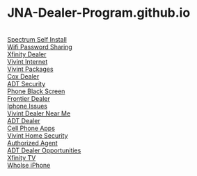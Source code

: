 # JNA-Dealer-Program.github.io
<br /><a
      href="https://www.jnadealerprogram.com/blog/self-install-spectrum/
"
      >Spectrum Self Install </a
    ><br /><a
      href="https://www.jnadealerprogram.com/blog/wifi-passwords/
"
      >Wifi Password Sharing </a
    ><br /><a
      href="https://www.jnadealerprogram.com/dealer-opportunities-xfinity.php
"
      >Xfinity Dealer </a
    ><br /><a
      href="https://www.jnadealerprogram.com/blog/vivint-internet/
"
      >Vivint Internet </a
    ><br /><a
      href="https://www.jnadealerprogram.com/blog/vivint-package/
"
      >Vivint Packages </a
    ><br /><a
      href="https://www.jnadealerprogram.com/dealer-opportunities-cox.php
"
      >Cox Dealer </a
    ><br /><a
      href="https://www.jnadealerprogram.com/blog/adt-pulse/
"
      >ADT Security </a
    ><br /><a
      href="https://www.jnadealerprogram.com/blog/phone-black-screen/
"
      >Phone Black Screen </a
    ><br /><a
      href="https://www.jnadealerprogram.com/blog/frontier-communication-dealer-today/
"
      >Frontier Dealer </a
    ><br /><a
      href="https://www.jnadealerprogram.com/blog/iphone-sound-and-volume-issues/
"
      >Iphone Issues </a
    ><br /><a
      href="https://www.jnadealerprogram.com/vivint.php
"
      >Vivint Dealer Near Me </a
    ><br /><a
      href="https://www.jnadealerprogram.com/blog/adt-authorized-dealer/
"
      >ADT Dealer </a
    ><br /><a
      href="https://www.jnadealerprogram.com/blog/calling-apps/
"
      >Cell Phone Apps </a
    ><br /><a
      href="https://www.jnadealerprogram.com/blog/vivint-smart-home-app/
"
      >Vivint Home Security </a
    ><br /><a
      href="https://www.jnadealerprogram.com/blog/jna-authorized-agent/
"
      >Authorized Agent </a
    ><br /><a
      href="https://www.jnadealerprogram.com/dealer-opportunities-adt.php
"
      >ADT Dealer Opportunities </a
    ><br /><a
      href="https://www.jnadealerprogram.com/blog/xfinity-comcast-tv/
"
      >Xfinity TV </a
    ><br /><a
      href="https://www.jnadealerprogram.com/blog/how-to-buy-wholesale-iphones/"
      >Wholse iPhone</a
    >
